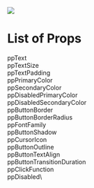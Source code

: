 ![](Button_Preview.gif)

# List of Props
ppText\
ppTextSize\
ppTextPadding\
ppPrimaryColor\
ppSecondaryColor\
ppDisabledPrimaryColor\
ppDisabledSecondaryColor\
ppButtonBorder\
ppButtonBorderRadius\
ppFontFamily\
ppButtonShadow\
ppCursorIcon\
ppButtonOutline\
ppButtonTextAlign\
ppButtonTransitionDuration\
ppClickFunction\
ppDisabled\
